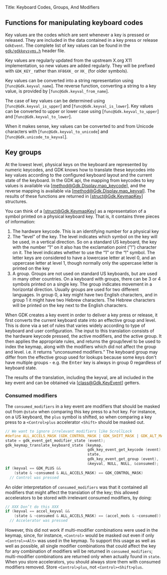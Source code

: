 Title: Keyboard Codes, Groups, And Modifiers

## Functions for manipulating keyboard codes

Key values are the codes which are sent whenever a key is pressed or released.
They are included in the data contained in a key press or release `GdkEvent`.
The complete list of key values can be found in the [`gdk/gdkkeysyms.h`](https://gitlab.gnome.org/GNOME/gtk/-/blob/main/gdk/gdkkeysyms.h) header
file.

Key values are regularly updated from the upstream X.org X11 implementation,
so new values are added regularly. They will be prefixed with `GDK_KEY_` rather
than `XF86XK_` or `XK_` (for older symbols).

Key values can be converted into a string representation using
[`func@Gdk.keyval_name`]. The reverse function, converting a string to a key
value, is provided by [`func@Gdk.keyval_from_name`].

The case of key values can be determined using [`func@Gdk.keyval_is_upper`]
and [`func@Gdk.keyval_is_lower`]. Key values can be converted to upper or lower
case using [`func@Gdk.keyval_to_upper`] and [`func@Gdk.keyval_to_lower`].

When it makes sense, key values can be converted to and from Unicode characters
with [`func@Gdk.keyval_to_unicode`] and [`func@Gdk.unicode_to_keyval`].

## Key groups

At the lowest level, physical keys on the keyboard are represented by
numeric keycodes, and GDK knows how to translate these keycodes into
key values according to the configured keyboard layout and the current
state of the keyboard. In the GDK api, the mapping from keycodes to key
values is available via [method@Gdk.Display.map_keycode], and the reverse
mapping is available via [method@Gdk.Display.map_keyval]. The results of
these functions are returned in [struct@Gdk.KeymapKey] structures.

You can think of a [struct@Gdk.KeymapKey] as a representation of a symbol
printed on a physical keyboard key. That is, it contains three pieces of
information:

1. The hardware keycode. This is an identifying number for a physical key
1. The “level” of the key. The level indicates which symbol on the key will
   be used, in a vertical direction. So on a standard US keyboard, the key with
   the number “1“ on it also has the exclamation point (”!”) character on it.
   The level indicates whether to use the “1" or the “!” symbol. The letter keys
   are considered to have a lowercase letter at level 0, and an uppercase letter
   at level 1, though normally only the uppercase letter is printed on the key
1. A group. Groups are not used on standard US keyboards, but are used in many
   other countries. On a keyboard with groups, there can be 3 or 4 symbols printed
   on a single key. The group indicates movement in a horizontal direction.
   Usually groups are used for two different languages. In group 0, a key
   might have two English characters, and in group 1 it might have two Hebrew
   characters. The Hebrew characters will be printed on the key next to
   the English characters.

When GDK creates a key event in order to deliver a key press or release,
it first converts the current keyboard state into an effective group and
level. This is done via a set of rules that varies widely according to
type of keyboard and user configuration. The input to this translation
consists of the hardware keycode pressed, the active modifiers, and the
active group. It then applies the appropriate rules, and returns the
group/level to be used to index the keymap, along with the modifiers
which did not affect the group and level. i.e. it returns “unconsumed
modifiers.” The keyboard group may differ from the effective group used
for lookups because some keys don't have multiple groups - e.g. the
<kbd>Enter</kbd> key is always in group 0 regardless of keyboard state.

The results of the translation, including the keyval, are all included
in the key event and can be obtained via [class@Gdk.KeyEvent] getters.

### Consumed modifiers

The `consumed_modifiers` in a key event are modifiers that should be masked
out from `@state` when comparing this key press to a hot key. For instance,
on a US keyboard, the `plus` symbol is shifted, so when comparing a key
press to a `<Control>plus` accelerator `<Shift>` should be masked out.

```c
// We want to ignore irrelevant modifiers like ScrollLock
#define ALL_ACCELS_MASK (GDK_CONTROL_MASK | GDK_SHIFT_MASK | GDK_ALT_MASK)
state = gdk_event_get_modifier_state (event);
gdk_keymap_translate_keyboard_state (keymap,
                                     gdk_key_event_get_keycode (event),
                                     state,
                                     gdk_key_event_get_group (event),
                                     &keyval, NULL, NULL, &consumed);
if (keyval == GDK_PLUS &&
    (state & ~consumed & ALL_ACCELS_MASK) == GDK_CONTROL_MASK)
  // Control was pressed
```

An older interpretation of `consumed_modifiers` was that it contained
all modifiers that might affect the translation of the key; this allowed
accelerators to be stored with irrelevant consumed modifiers, by doing:

```c
// XXX Don’t do this XXX
if (keyval == accel_keyval &&
    (state & ~consumed & ALL_ACCELS_MASK) == (accel_mods & ~consumed))
  // Accelerator was pressed
```

However, this did not work if multi-modifier combinations were used in the
keymap, since, for instance, `<Control>` would be masked out even if only
`<Control><Alt>` was used in the keymap. To support this usage as well as
well as possible, all single modifier combinations that could affect the key
for any combination of modifiers will be returned in `consumed_modifiers`;
multi-modifier combinations are returned only when actually found in `state`.
When you store accelerators, you should always store them with consumed
modifiers removed. Store `<Control>plus`, not `<Control><Shift>plus`.
